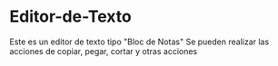 # Editor-de-Texto
Este es un editor de texto tipo "Bloc de Notas"
Se pueden realizar las acciones de copiar, pegar, cortar y otras acciones
